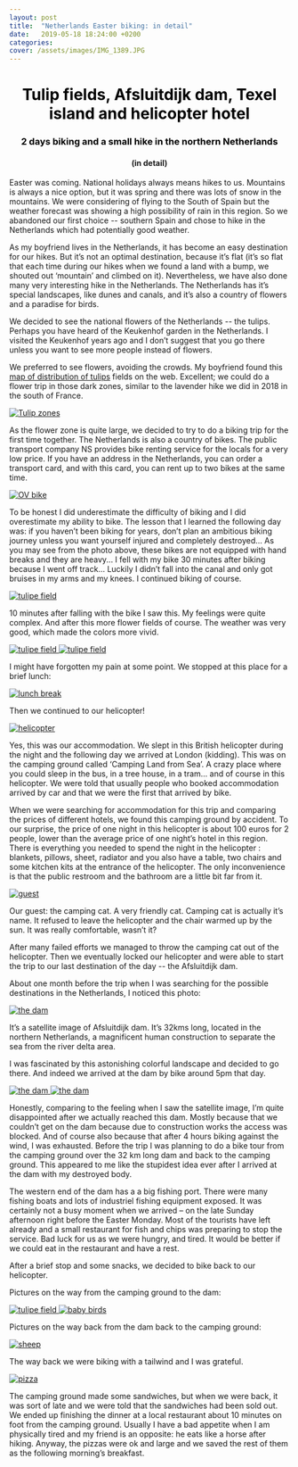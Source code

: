 ```yaml
---
layout: post
title:  "Netherlands Easter biking: in detail"
date:   2019-05-18 18:24:00 +0200
categories: 
cover: /assets/images/IMG_1389.JPG
---
```

<h1 style="color:black;text-align:center">Tulip fields, Afsluitdijk dam, Texel island and helicopter hotel</h1>
<h3 style="color:black;text-align:center">2 days biking and a small hike in the northern Netherlands</h3>
<h4 style="text-align:center">(in detail)</h4>

Easter was coming. National holidays always means hikes to us. Mountains is always a nice option, but it was spring and there was lots of snow in the mountains. We were considering of flying to the South of Spain but the weather forecast was showing a high possibility of rain in this region. So we abandoned our first choice -- southern Spain and chose to hike in the Netherlands which had potentially good weather.

As my boyfriend lives in the Netherlands, it has become an easy destination for our hikes. But it’s not an optimal destination, because it’s flat (it’s so flat that each time during our hikes when we found a land with a bump, we shouted out ‘mountain’ and climbed on it).  Nevertheless, we have also done many very interesting hike in the Netherlands. The Netherlands has it’s special landscapes, like dunes and canals, and it’s also a country of flowers and a paradise for birds. 

We decided to see the national flowers of the Netherlands -- the  tulips. Perhaps you have heard of the Keukenhof garden in the Netherlands. I visited the Keukenhof years ago and I don’t suggest that you go there unless you want to see more people instead of flowers.

We preferred to see flowers, avoiding the crowds. My boyfriend found this [map of distribution of tulips][tulip-address] fields on the web. Excellent; we could do a flower trip in those dark zones, similar to the lavender hike we did in 2018 in the south of France.

<a class="image-link" href="//easyoutdoor.github.io/assets/images/post_2_netherland_biking/1_tulipes field distribution map.png" data-lightbox="pretty-image" data-title="Check out this image">
  <img class="medium-image" src="/assets/images/post_2_netherland_biking/1_tulipes field distribution map.png" title="Tulip zones">
</a>

As the flower zone is quite large, we decided to try to do a biking trip for the first time together. The Netherlands is also a country of bikes. The public transport company NS provides bike renting service for the locals for a very low price. If you have an address in the Netherlands, you can order a transport card, and with this card, you can rent up to two bikes at the same time. 

<a class="image-link" href="//easyoutdoor.github.io/assets/images/post_2_netherland_biking/2_ovbike.png" data-lightbox="day-1-image" data-title="OV bike">
  <img class="large-image" src="/assets/images/post_2_netherland_biking/2_ovbike.png" title="OV bike">
</a>

To be honest I did underestimate the difficulty of biking and I did overestimate my ability to bike. The lesson that I learned the following day was: if you haven’t been biking for years, don’t plan an ambitious biking journey unless you want yourself injured and completely destroyed... As you may see from the photo above, these bikes are not equipped with hand breaks and they are heavy... I fell with my bike 30 minutes after biking because I went off track... Luckily I didn’t fall into the canal and only got bruises in my arms and my knees. I continued biking of course. 

<a class="image-link" href="//easyoutdoor.github.io/assets/images/post_2_netherland_biking/tulipes1.png" data-lightbox="day-1-image" data-title="tulipe field">
  <img class="large-image" src="/assets/images/post_2_netherland_biking/tulipes1.png" title="tulipe field">
</a>

10 minutes after falling with the bike I saw this. My feelings were quite complex. And after this more flower fields of course. The weather was very good, which made the colors more vivid.

<a class="image-link" href="//easyoutdoor.github.io/assets/images/post_2_netherland_biking/tulipes2.png" data-lightbox="day-1-image" data-title="tulipe field">
  <img class="medium-image" src="/assets/images/post_2_netherland_biking/tulipes2.png" title="tulipe field">
</a>
<a class="image-link" href="//easyoutdoor.github.io/assets/images/post_2_netherland_biking/tulipes3.png" data-lightbox="day-1-image" data-title="tulipe field">
  <img class="medium-image"  src="/assets/images/post_2_netherland_biking/tulipes3.png" title="tulipe field">
</a>

I might have forgotten my pain at some point. We stopped at this place for a brief lunch:

<a class="image-link" href="//easyoutdoor.github.io/assets/images/post_2_netherland_biking/lunchtulipes4.png" data-lightbox="day-1-image" data-title="lunch break">
  <img class="large-image"  src="/assets/images/post_2_netherland_biking/lunchtulipes4.png" title="lunch break">
</a>

Then we continued to our helicopter!

<a class="image-link" href="//easyoutdoor.github.io/assets/images/post_2_netherland_biking/helicopter.png" data-lightbox="day-1-image" data-title="helicopter">
  <img class="large-image" src="/assets/images/post_2_netherland_biking/helicopter.png" title="helicopter">
</a>

Yes, this was our accommodation. We slept in this British helicopter during the night and the following day we arrived at London (kidding). This was on the camping ground called ‘Camping Land from Sea’. A crazy place where you could sleep in the bus, in a tree house, in a tram... and of course in this helicopter. We were told that usually people who booked accommodation arrived by car and that we were the first that arrived by bike.

When we were searching for accommodation for this trip and comparing the prices of different hotels, we found this camping ground by accident. To our surprise, the price of one night in this helicopter is about 100 euros for 2 people, lower than the average price of one night’s hotel in this region. There is everything you needed to spend the night in the helicopter : blankets, pillows, sheet, radiator and you also have a table, two chairs and some kitchen kits at the entrance of the helicopter. The only inconvenience is that the public restroom and the bathroom are a little bit far from it.

<a class="image-link" href="//easyoutdoor.github.io/assets/images/post_2_netherland_biking/cat_in_helicopter.png" data-lightbox="day-1-image" data-title="guest">
  <img class="medium-image" src="/assets/images/post_2_netherland_biking/cat_in_helicopter.png" title="guest">
</a>

Our guest: the camping cat. A very friendly cat. Camping cat is actually it’s name. It refused to leave the helicopter and the chair warmed up by the sun. It was really comfortable, wasn’t it?

After many failed efforts we managed to throw the camping cat out of the helicopter. Then we eventually locked our helicopter and were able to start the trip to our last destination of the day -- the  Afsluitdijk dam. 

About one month before the trip when I was searching for the possible destinations in the Netherlands,  I noticed this photo: 

<a class="image-link" href="//easyoutdoor.github.io/assets/images/post_2_netherland_biking/dam_satelite.png" data-lightbox="day-1-image" data-title="the dam">
  <img class="large-image" src="/assets/images/post_2_netherland_biking/dam_satelite.png" title="the dam">
</a>

It’s a satellite image of Afsluitdijk dam. It’s 32kms long, located in the northern Netherlands, a  magnificent human construction to separate the sea from the river delta area.

I was fascinated by this astonishing colorful landscape and decided to go there. And indeed we arrived at the dam by bike around 5pm that day. 

<a class="image-link" href="//easyoutdoor.github.io/assets/images/post_2_netherland_biking/dam1.png" data-lightbox="day-1-image" data-title="the dam">
  <img class="medium-image" src="/assets/images/post_2_netherland_biking/dam1.png" title="the dam">
</a>
<a class="image-link" href="//easyoutdoor.github.io/assets/images/post_2_netherland_biking/dam2.png" data-lightbox="day-1-image" data-title="the dam">
  <img class="medium-image" src="/assets/images/post_2_netherland_biking/dam2.png" title="the dam">
</a>

Honestly, comparing to the feeling when I saw the satellite image, I’m quite disappointed after we actually reached this dam. Mostly because that we couldn’t get on the dam because due to construction works the access was blocked. And of course also because that after 4 hours biking against the wind, I was exhausted. Before the trip I was planning to do a bike tour from the camping ground over the 32 km long dam and back to the camping ground. This appeared to me like the stupidest idea ever after I arrived at the dam with my destroyed body. 

The western end of the dam has a a big fishing port. There were many fishing boats and lots of industriel fishing equipment exposed. It was certainly not a busy moment when we arrived – on the late Sunday afternoon right before the Easter Monday. Most of the tourists have left already and a small restaurant for fish and chips was preparing to stop the service. Bad luck for us as we were hungry, and tired. It would be better if we could eat in the restaurant and have a rest. 

After a brief stop and some snacks, we decided to bike back to our helicopter. 

Pictures on the way from the camping ground to the dam: 

<a class="image-link" href="//easyoutdoor.github.io/assets/images/post_2_netherland_biking/tulipes4.png" data-lightbox="day-1-image" data-title="tulipe field">
  <img class="medium-image" src="/assets/images/post_2_netherland_biking/tulipes4.png" title="tulipe field">
</a>
<a class="image-link" href="//easyoutdoor.github.io/assets/images/post_2_netherland_biking/birds1.png" data-lightbox="day-1-image" data-title="baby birds">
  <img class="medium-image" src="/assets/images/post_2_netherland_biking/birds1.png" title="baby birds">
</a>

Pictures on the way back from the dam back to the camping ground: 

<a class="image-link" href="//easyoutdoor.github.io/assets/images/post_2_netherland_biking/sheep1.png" data-lightbox="day-1-image" data-title="sheep">
  <img class="medium-image" src="/assets/images/post_2_netherland_biking/sheep1.png" title="sheep">
</a>

The way back we were biking with a tailwind and I was grateful. 

<a class="image-link" href="//easyoutdoor.github.io/assets/images/post_2_netherland_biking/pizza.png" data-lightbox="day-1-image" data-title="pizza">
  <img class="medium-image" src="/assets/images/post_2_netherland_biking/pizza.png" title="pizza">
</a>

The camping ground made some sandwiches, but when we were back, it was sort of late and we were told that the sandwiches had been sold out. We ended up finishing the dinner at a local restaurant about 10 minutes on foot from the camping ground. Usually I have a bad appetite when I am physically tired and my friend is an opposite: he eats like a horse after hiking. Anyway, the pizzas were ok and large and we saved the rest of them as the following morning’s breakfast.

[tulip-address]: https://tulipsinholland.com/flower-areas/


